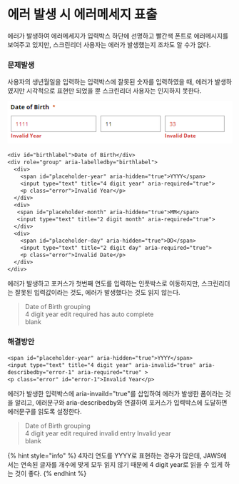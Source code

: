 # 에러 발생 시 에러메세지 표출

에러가 발생하여 에러메세지가 입력박스 하단에 선명하고 빨간색 폰트로 에러메시지를 보여주고 있지만, 스크린리더 사용자는 에러가 발생했는지 조차도 알 수가 없다.

### 문제발생

사용자의 생년월일을 입력하는 입력박스에 잘못된 숫자를 입력하였을 때, 에러가 발생하였지만 시각적으로 표현만 되었을 뿐 스크린리더 사용자는 인지하지 못한다.

![](../../.gitbook/assets/529.png)

```markup
<div id="birthlabel">Date of Birth</div> 
<div role="group" aria-labelledby="birthlabel">
  <div>
    <span id="placeholder-year" aria-hidden="true">YYYY</span>                                                
    <input type="text" title="4 digit year" aria-required="true">
    <p class="error">Invalid Year</p>
  </div>                                            
  <div>                                               
   <span id="placeholder-month" aria-hidden="true">MM</span>
   <input type="text" title="2 digit month" aria-required="true">                                   
  </div>                                            
  <div>
    <span id="placeholder-day" aria-hidden="true">DD</span>
    <input type="text" title="2 digit day" aria-required="true">
    <p class="error">Invalid Date</p>                                            
  </div>                                        
</div>    
```

에러가 발생하고 포커스가 첫번째 연도를 입력하는 인풋박스로 이동하지만, 스크린리더는 잘못된 입력값이라는 것도, 에러가 발생했다는 것도 읽지 않는다.

> Date of Birth grouping  
> 4 digit year edit required has auto complete  
> blank

### 해결방안

```markup
<span id="placeholder-year" aria-hidden="true">YYYY</span>                                                
<input type="text" title="4 digit year" aria-invalid="true" aria-describedby="error-1" aria-required="true" >
<p class="error" id="error-1">Invalid Year</p>                                     
```

에러가 발생한 입력박스에 aria-invaild="true"를 삽입하여 에러가 발생한 폼이라는 것을 알리고, 에러문구와 aria-describedby와 연결하여 포커스가 입력박스에 도달하면 에러문구를 읽도록 설정한다.

> Date of Birth grouping  
> 4 digit year edit required invalid entry Invalid year  
> blank

{% hint style="info" %}
4자리 연도를 YYYY로 표현하는 경우가 많은데, JAWS에서는 연속된 글자를 개수에 맞게 모두 읽지 않기 때문에 4 digit year로 읽을 수 있게 하는 것이 좋다.
{% endhint %}




